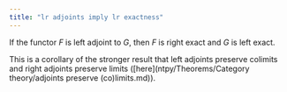 ```yaml
---
title: "lr adjoints imply lr exactness"
---
```


If the functor $F$ is left adjoint to $G$, then $F$ is right exact and $G$ is left exact.

This is a corollary of the stronger result that left adjoints preserve colimits and right adjoints preserve limits ([here](ntpy/Theorems/Category theory/adjoints preserve (co)limits.md)).
